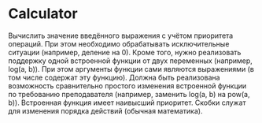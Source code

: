 # Calculator
Вычислить значение введённого выражения с учётом приоритета операций. При этом необходимо обрабатывать исключительные ситуации (например, деление на 0). Кроме того, нужно реализовать поддержку одной встроенной функции от двух переменных (например, log(a, b)). При этом аргументы функции сами являются выражениями (в том числе содержат эту функцию). Должна быть реализована возможность сравнительно простого изменения встроенной функции по требованию преподавателя (например, заменить log(a, b) на pow(a, b)). Встроенная функция имеет наивысший приоритет. Скобки служат для изменения порядка действий (обычная математика).
